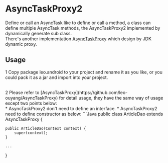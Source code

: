 # AsyncTaskProxy2
Define or call an AsyncTask like to define or call a method, a class can define multiple AsyncTask methods, the AsyncTaskProxy2 implemented by dynamically generate sub class.
<br>
There's another implementation [AsyncTaskProxy](https://github.com/leo-ouyang/AsyncTaskProxy) which design by JDK dynamic proxy.

## Usage
1 Copy package leo.android to your project and rename it as you like, or you could pack it as a jar and import into your project.

<br>
2 Please refer to [AsyncTaskProxy](https://github.com/leo-ouyang/AsyncTaskProxy) for detail usage, they have the same way of usage except two points below:
<br>
* AsyncTaskProxy2 don't need to define an interface.
* AsyncTaskProxy2 need to define constructor as below:
```Java
public class ArticleDao extends AsyncTaskProxy<ArticleDao> {

    public ArticleDao(Context context) {
        super(context);
    }

    ...
}
```

